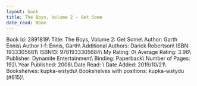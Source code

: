 ```yaml
---
layout: book
title: The Boys, Volume 2 - Get Some
date_read: None
---
```


Book Id: 2891819\ 
Title: The Boys, Volume 2: Get Some\ 
Author: Garth Ennis\ 
Author l-f: Ennis, Garth\ 
Additional Authors: Darick Robertson\ 
ISBN: 1933305681\ 
ISBN13: 9781933305684\ 
My Rating: 0\ 
Average Rating: 3.96\ 
Publisher: Dynamite Entertainment\ 
Binding: Paperback\ 
Number of Pages: 192\ 
Year Published: 2008\ 
Date Read: \ 
Date Added: 2019/10/21\ 
Bookshelves: kupka-wstydu\ 
Bookshelves with positions: kupka-wstydu (#615)\ 

